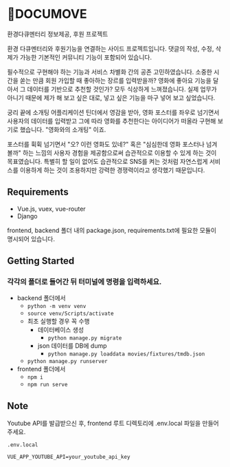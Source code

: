# 🎯DOCUMOVE

환경다큐멘터리 정보제공, 후원 프로젝트

환경 다큐멘터리와 후원기능을 연결하는 사이드 프로젝트입니다. 댓글의 작성, 수정, 삭제가 가능한 기본적인 커뮤니티 기능이 포함되어 있습니다.

필수적으로 구현해야 하는 기능과 서비스 차별화 간의 공존 고민하였습니다. 소중한 시간을 쏟는 만큼 회원 가입할 때 좋아하는 장르를 입력받을까? 영화에 좋아요 기능을 달아서 그 데이터를 기반으로 추천할 것인가? 모두 식상하게 느껴졌습니다. 실제 업무가 아니기 때문에 제가 해 보고 싶은 대로, 넣고 싶은 기능을 마구 넣어 보고 싶었습니다.

궁리 끝에 소개팅 어플리케이션 틴더에서 영감을 받아, 영화 포스터를 좌우로 넘기면서 사용자의 데이터를 입력받고 그에 따라 영화를 추천한다는 아이디어가 떠올라 구현해 보기로 했습니다. "영화와의 소개팅" 이죠.

포스터를 휙휙 넘기면서 "오? 이런 영화도 있네?" 혹은 "심심한데 영화 포스터나 넘겨 볼까" 하는 느낌의 사용자 경험을 제공함으로써 습관적으로 이용할 수 있게 하는 것이 목표였습니다. 특별히 할 일이 없어도 습관적으로 SNS를 켜는 것처럼 자연스럽게 서비스를 이용하게 하는 것이 조용하지만 강력한 경쟁력이라고 생각했기 때문입니다.

## Requirements

- Vue.js, vuex, vue-router
- Django

frontend, backend 폴더 내의 package.json, requirements.txt에 필요한 모듈이 명시되어 있습니다.

## Getting Started

### 각각의 폴더로 들어간 뒤 터미널에 명령을 입력하세요.

- backend 폴더에서
  - `python -m venv venv`
  - `source venv/Scripts/activate`
  - 최초 실행할 경우 꼭 수행
    - 데이터베이스 생성
      - `python manage.py migrate`
    - json 데이터를 DB에 dump
      - `python manage.py loaddata movies/fixtures/tmdb.json`
  - `python manage.py runserver`
- frontend 폴더에서
  - `npm i`
  - `npm run serve`

## Note

Youtube API를 발급받으신 후, frontend 루트 디렉토리에 .env.local 파일을 만들어 주세요.

```
.env.local

VUE_APP_YOUTUBE_API=your_youtube_api_key
```